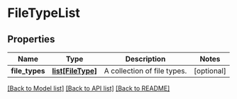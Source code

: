 # FileTypeList

## Properties
Name | Type | Description | Notes
------------ | ------------- | ------------- | -------------
**file_types** | [**list[FileType]**](FileType.md) | A collection of file types. | [optional] 

[[Back to Model list]](../README.md#documentation-for-models) [[Back to API list]](../README.md#documentation-for-api-endpoints) [[Back to README]](../README.md)


